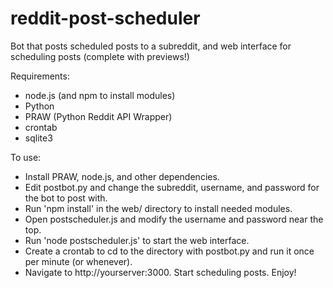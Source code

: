 reddit-post-scheduler
=====================

Bot that posts scheduled posts to a subreddit, and web interface for scheduling posts (complete with previews!)

Requirements:

* node.js (and npm to install modules)
* Python
* PRAW (Python Reddit API Wrapper)
* crontab
* sqlite3

To use:

* Install PRAW, node.js, and other dependencies.
* Edit postbot.py and change the subreddit, username, and password for the bot to post with.
* Run 'npm install' in the web/ directory to install needed modules.
* Open postscheduler.js and modify the username and password near the top.
* Run 'node postscheduler.js' to start the web interface.
* Create a crontab to cd to the directory with postbot.py and run it once per minute (or whenever).
* Navigate to http://yourserver:3000. Start scheduling posts. Enjoy!
